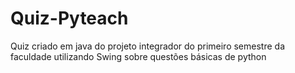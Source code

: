 # Quiz-Pyteach
Quiz criado em java do projeto integrador do primeiro semestre da faculdade utilizando Swing sobre questões básicas de python
